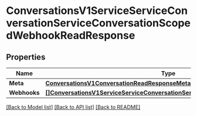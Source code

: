 # ConversationsV1ServiceServiceConversationServiceConversationScopedWebhookReadResponse

## Properties

Name | Type | Description | Notes
------------ | ------------- | ------------- | -------------
**Meta** | [**ConversationsV1ConversationReadResponseMeta**](conversations_v1_conversationReadResponse_meta.md) |  | [optional] 
**Webhooks** | [**[]ConversationsV1ServiceServiceConversationServiceConversationScopedWebhook**](conversations.v1.service.service_conversation.service_conversation_scoped_webhook.md) |  | [optional] 

[[Back to Model list]](../README.md#documentation-for-models) [[Back to API list]](../README.md#documentation-for-api-endpoints) [[Back to README]](../README.md)


